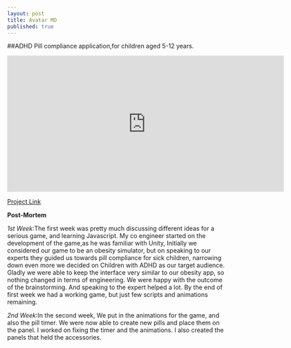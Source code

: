 ```yaml
---
layout: post
title: Avatar MD
published: true
---
```



##ADHD Pill compliance application,for children aged 5-12 years.
<iframe width="640" height="315" src="https://www.youtube.com/embed/Hope4KOhNvM" frameborder="0" allowfullscreen></iframe>

[Project Link](https://github.com/yashasg/Appagachi "Avatar MD-ADHD,Pill Compliance")


**Post-Mortem**

_1st Week_:The first week was pretty much discussing different ideas for a serious game, and learning
Javascript. My co engineer started on the development of the game,as he was familiar with Unity, Initially we considered our game to
be an obesity simulator, but on speaking to our experts they guided us towards pill compliance for sick
children, narrowing down even more we decided on Children with ADHD as our target audience. Gladly
we were able to keep the interface very similar to our obesity app, so nothing changed in terms of
engineering. We were happy with the outcome of the brainstorming. And speaking to the expert helped
a lot. By the end of first week we had a working game, but just few scripts and animations remaining.

_2nd Week_:In the second week, We put in the animations for the game, and also the pill timer. We were now able to create new pills and place them on the panel. I worked on fixing the
timer and the animations. I also created the panels that held the accessories.

